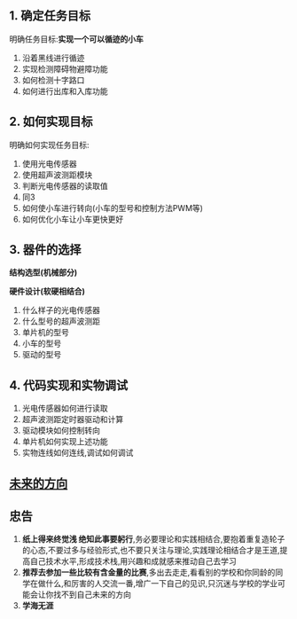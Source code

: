 ## 1. 确定任务目标

明确任务目标:**实现一个可以循迹的小车**

1. 沿着黑线进行循迹
2. 实现检测障碍物避障功能
3. 如何检测十字路口
4. 如何进行出库和入库功能





## 2. 如何实现目标

明确如何实现任务目标:

1. 使用光电传感器
2. 使用超声波测距模块
3. 判断光电传感器的读取值
4. 同3
5. 如何使小车进行转向(小车的型号和控制方法PWM等)
6. 如何优化小车让小车更快更好



## 3. 器件的选择

**结构选型(机械部分)**

**硬件设计(软硬相结合)**

1. 什么样子的光电传感器
2. 什么型号的超声波测距
3. 单片机的型号
4. 小车的型号
5. 驱动的型号

## 4. 代码实现和实物调试

1. 光电传感器如何进行读取
2. 超声波测距定时器驱动和计算
3. 驱动模块如何控制转向
4. 单片机如何实现上述功能
5. 实物连线如何连线,调试如何调试









## [未来的方向](teach/Chapter1/电子学社培训.md)

## **忠告**

1. **纸上得来终觉浅 绝知此事要躬行**,务必要理论和实践相结合,要抱着重复造轮子的心态,不要过多与经验形式,也不要只关注与理论,实践理论相结合才是王道,提高自己技术水平,形成技术栈,用兴趣和成就感来推动自己去学习
2. **推荐去参加一些比较有含金量的比赛**,多出去走走,看看别的学校和你同龄的同学在做什么,和厉害的人交流一番,增广一下自己的见识,只沉迷与学校的学业可能会让你找不到自己未来的方向
3. **学海无涯**

